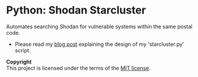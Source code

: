 # Python: Shodan Starcluster
Automates searching Shodan for vulnerable systems within the same postal code. 

* Please read my [blog post](https://www.yoursecurity.tech/) explaining the design of my 'starcluster.py' script. <br>

**Copyright**<br>
This project is licensed under the terms of the [MIT license](/LICENSE).
